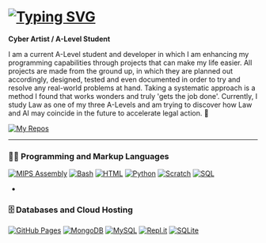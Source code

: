 # [![Typing SVG](https://readme-typing-svg.demolab.com?font=Exo+2&weight=100&size=33&pause=1000&color=F7E109&width=435&lines=%F0%9F%A4%BA+Vladyslav+Syavavko+)](https://git.io/typing-svg)

**Cyber Artist / A-Level Student**

I am a current A-Level student and developer in which I am enhancing my programming capabilities through projects that can make my life easier. All projects are made from the ground up, in which they are planned out accordingly, designed, tested and even documented in order to try and resolve any real-world problems at hand. Taking a systematic approach is a method I found that works wonders and truly 'gets the job done'. Currently, I study Law as one of my three A-Levels and am trying to discover how Law and AI may coincide in the future to accelerate legal action. 🌟

  <p align="left">
    <a href = "https://github.com/vlood1?tab=repositories"
      <img src="[https://img.icons8.com/color/48/000000/github.png](https://custom-icon-badges.demolab.com/badge/-My%20Repos-blue?style=for-the-badge&logoColor=white&logo=repo)" width="30" height="30" />
      
  </p>

[![My Repos](https://custom-icon-badges.demolab.com/badge/-My%20Repos-blue?style=for-the-badge&logoColor=white&logo=repo)](https://github.com/vlood1?tab=repositories)

---
  <h3>👨‍💻 Programming and Markup Languages</h3>

  <p>
      <a href="https://github.com/search?q=user%3Avlood1+language%3Aassembly"><img alt="MIPS Assembly" src="https://custom-icon-badges.demolab.com/badge/Assembly-525252.svg?logo=asm-hex&logoColor=white"></a>
      <a href="https://github.com/search?q=user%3Avlood1+language%3Abash"><img alt="Bash" src="https://img.shields.io/badge/Bash-121011.svg?logo=gnu-bash&logoColor=white"></a>
      <a href="https://github.com/search?q=user%3Avlood1+language%3Ahtml"><img alt="HTML" src="https://img.shields.io/badge/HTML-E34F26.svg?logo=html5&logoColor=white"></a>
      <a href="https://github.com/search?q=user%3Avlood1+language%3Apython"><img alt="Python" src="https://img.shields.io/badge/Python-14354C.svg?logo=python&logoColor=white"></a>
      <a href="https://github.com/search?q=user%3Avlood1+language%3Ascratch"><img alt="Scratch" src="https://img.shields.io/badge/Scratch-4D97FF.svg?logo=scratch&logoColor=white"></a>
      <a href="https://github.com/search?q=user%3Avlood1+language%3Asql"><img alt="SQL" src="https://custom-icon-badges.demolab.com/badge/SQL-025E8C.svg?logo=database&logoColor=white"></a>
  </p>

-

 <h3>🗄️ Databases and Cloud Hosting</h3>

  <p>
      <a href="#"><img alt="GitHub Pages" src="https://img.shields.io/badge/GitHub%20Pages-327FC7.svg?logo=github&logoColor=white"></a>
      <a href="#"><img alt="MongoDB" src ="https://img.shields.io/badge/MongoDB-4ea94b.svg?logo=mongodb&logoColor=white"></a>
      <a href="#"><img alt="MySQL" src="https://img.shields.io/badge/MySQL-00f.svg?logo=mysql&logoColor=white"></a>
      <a href="#"><img alt="Repl.it" src="https://img.shields.io/badge/Repl.it-0D101E.svg?logo=Replit&logoColor=white"></a>
      <a href="#"><img alt="SQLite" src ="https://img.shields.io/badge/SQLite-07405e.svg?logo=sqlite&logoColor=white"></a>
  </p>
